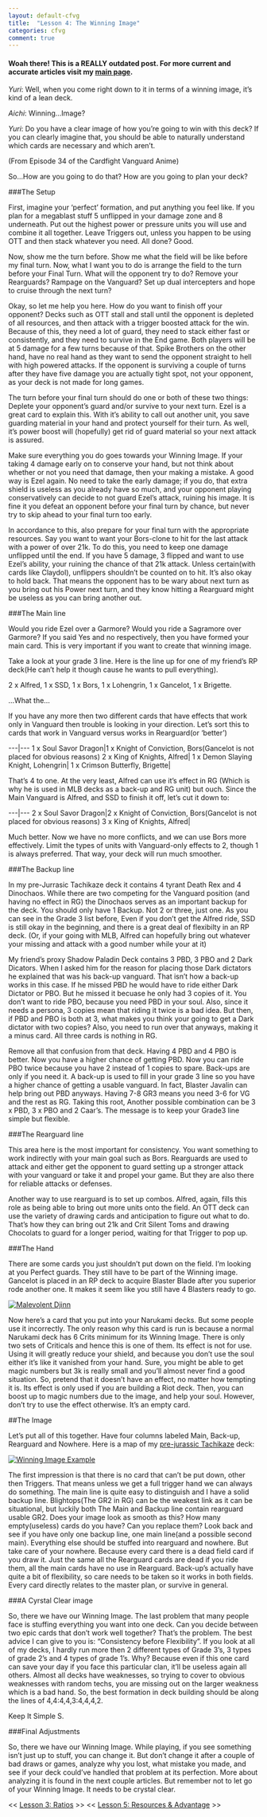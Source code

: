 ```yaml
---
layout: default-cfvg
title:  "Lesson 4: The Winning Image"
categories: cfvg
comment: true
---
```

#### Woah there! This is a REALLY outdated post. For more current and accurate articles visit my [main page](/cfvg).

_Yuri_: Well, when you come right down to it in terms of a winning image, it’s kind of a lean deck.

_Aichi_: Winning…Image?

_Yuri_: Do you have a clear image of how you’re going to win with this deck? If you can clearly imagine that, you should be able to naturally understand which cards are necessary and which aren’t.

(From Episode 34 of the Cardfight Vanguard Anime)

So…How are you going to do that? How are you going to plan your deck?

<!-- more -->

###The Setup

First, imagine your ‘perfect’ formation, and put anything you feel like. If you plan for a megablast stuff 5 unflipped in your damage zone and 8 underneath. Put out the highest power or pressure units you will use and combine it all together. Leave Triggers out, unless you happen to be using OTT and then stack whatever you need. All done?  Good.

Now, show me the turn before. Show me what the field will be like before my final turn. Now, what I want you to do is arrange the field to the turn before your Final Turn. What will the opponent try to do? Remove your Rearguards? Rampage on the Vanguard? Set up dual intercepters and hope to cruise through the next turn?

Okay, so let me help you here. How do you want to finish off your opponent? Decks such as OTT stall and stall until the opponent is depleted of all resources, and then attack with a trigger boosted attack for the win. Because of this, they need a lot of guard, they need to stack either fast or consistently, and they need to survive in the End game. Both players will be at 5 damage for a few turns because of that. Spike Brothers on the other hand, have no real hand as they want to send the opponent straight to hell with high powered attacks. If the opponent is surviving a couple of turns after they have five damage you are actually tight spot, not your opponent, as your deck is not made for long games.

The turn before your final turn should do one or both of these two things: Deplete your opponent’s guard and/or survive to your next turn. Ezel is a great card to explain this. With it’s ability to call out another unit, you save guarding material in your hand and protect yourself for their turn. As well, it’s power boost will (hopefully) get rid of guard material so your next attack is assured.

Make sure everything you do goes towards your Winning Image. If your taking 4 damage early on to conserve your hand, but not think about whether or not you need that damage, then your making a mistake. A good way is Ezel again. No need to take the early damage; if you do, that extra shield is useless as you already have so much, and your opponent playing conservatively can decide to not guard Ezel’s attack, ruining his image. It is fine it you defeat an opponent before your final turn by chance, but never try to skip ahead to your final turn too early.

In accordance to this, also prepare for your final turn with the appropriate resources. Say you want to want your Bors-clone to hit for the last attack with a power of over 21k. To do this, you need to keep one damage unflipped until the end. If you have 5 damage, 3 flipped and want to use Ezel’s ability, your ruining the chance of that 21k attack. Unless certain(with cards like Claydol), unflippers shouldn’t be counted on to hit. It’s also okay to hold back. That means the opponent has to be wary about next turn as you bring out his Power next turn, and they know hitting a Rearguard might be useless as you can bring another out.

###The Main line

Would you ride Ezel over a Garmore? Would you ride a Sagramore over Garmore? If you said Yes and no respectively, then you have formed your main card. This is very important if you want to create that winning image.

Take a look at your grade 3 line. Here is the line up for one of my friend’s RP deck(He can’t help it though cause he wants to pull everything).

2 x Alfred, 1 x SSD, 1 x Bors, 1 x Lohengrin, 1 x Gancelot, 1 x Brigette.

…What the…

If you have any more then two different cards that have effects that work only in Vanguard then trouble is looking in your direction. Let’s sort this to cards that work in Vanguard versus works in Rearguard(or ‘better’)

---|---
1 x Soul Savor Dragon|1 x Knight of Conviction, Bors(Gancelot is not placed for obvious reasons)
2 x King of Knights, Alfred|
1 x Demon Slaying Knight, Lohengrin|
1 x Crimson Butterfly, Brigette|

That’s 4 to one. At the very least, Alfred can use it’s effect in RG (Which is why he is used in MLB decks as a back-up and RG unit) but ouch. Since the Main Vanguard is Alfred, and SSD to finish it off, let’s cut it down to:

---|---
2 x Soul Savor Dragon|2 x Knight of Conviction, Bors(Gancelot is not placed for obvious reasons)
3 x King of Knights, Alfred|

Much better. Now we have no more conflicts, and we can use Bors more effectively. Limit the types of units with Vanguard-only effects to 2, though 1 is always preferred. That way, your deck will run much smoother.

###The Backup line

In my pre-Jurrasic Tachikaze deck it contains 4 tyrant Death Rex and 4 Dinochaos. While there are two competing for the Vanguard position (and having no effect in RG) the Dinochaos serves as an important backup for the deck. You should only have 1 Backup. Not 2 or three, just one. As you can see in the Grade 3 list before, Even if you don’t get the Alfred ride, SSD is still okay in the beginning, and there is a great deal of flexibilty in an RP deck. (Or, if your going with MLB, Alfred can hopefully bring out whatever your missing and attack with a good number while your at it)

My friend’s proxy Shadow Paladin Deck contains 3 PBD, 3 PBO and 2 Dark Dicators. When I asked him for the reason for placing those Dark dictators  he explained that was his back-up vanguard. That isn’t how a back-up works in this case. If he missed PBD he would have to ride either Dark Dictator or PBO. But he missed it becuase he only had 3 copies of it. You don’t want to ride PBO, because you need PBD in your soul. Also, since it needs a persona, 3 copies mean that riding it twice is a bad idea. But then, if PBD and PBO is both at 3, what makes you think your going to get a Dark dictator with two copies? Also, you need to run over that anyways, making it a minus card. All three cards is nothing in RG.

Remove all that confusion from that deck. Having 4 PBD and 4 PBO is better. Now you have a higher chance of getting PBD. Now you can ride PBO twice because you have 2 instead of 1 copies to spare. Back-ups are only if you need it. A back-up is used to fill in your grade 3 line so you have a higher chance of getting a usable vanguard. In fact, Blaster Javalin can help bring out PBD anyways.  Having 7-8 GR3 means you need 3-6 for VG and the rest as RG. Taking this root, Another possible combination can be 3 x PBD, 3 x PBO and 2 Caar’s. The message is to keep your Grade3 line simple but flexible.

###The Rearguard line

This area here is the most important for consistency. You want something to work indirectly with your main goal such as Bors. Rearguards are used to attack and either get the opponent to guard setting up a stronger attack with your vanguard or take it and propel your game. But they are also there for reliable attacks or defenses.

Another way to use rearguard is to set up combos. Alfred, again, fills this role as being able to bring out more units onto the field. An OTT deck can use the variety of drawing cards and anticipation to figure out what to do. That’s how they can bring out 21k and Crit Silent Toms and drawing Chocolats to guard for a longer period, waiting for that Trigger to pop up.

###The Hand

There are some cards you just shouldn’t put down on the field. I’m looking at you Perfect guards. They still have to be part of the Winning image. Gancelot is placed in an RP deck to acquire Blaster Blade after you superior rode another one. It makes it seem like you still have 4 Blasters ready to go.

[![Malevolent Djinn](/cfvg/image/BT01-100-small.png)](/cfvg/image/BT01-100.png)

Now here’s a card that you put into your Narukami decks. But some people use it incorrectly. The only reason why this card is run is because a normal Narukami deck has 6 Crits minimum for its Winning Image. There is only two sets of Criticals and hence this is one of them. Its effect is not for use. Using it will greatly reduce your shield, and because you don’t use the soul either it’s like it vanished from your hand. Sure, you might be able to get magic numbers but 3k is really small and you’ll almost never find a good situation. So, pretend that it doesn’t have an effect, no matter how tempting it is.
Its effect is only used if you are building a Riot deck. Then, you can boost up to magic numbers due to the image, and help your soul. However, don’t try to use the effect otherwise. It’s an empty card.

##The Image

Let’s put all of this together. Have four columns labeled Main, Back-up, Rearguard and Nowhere. Here is a map of my [pre-jurassic Tachikaze](cfvg/pre-jurassic-tachikaze) deck:

[![Winning Image Example](/cfvg/image/winningimage-small.jpg)](/cfvg/image/winningimage.jpg)

The first impression is that there is no card that can’t be put down, other then Triggers. That means unless we get a full trigger hand we can always do something. The main line is quite easy to distinguish and I have a solid backup line. Blightops(The GR2 in RG) can be the weakest link as it can be situational, but luckily both The Main and Backup line contain rearguard usable GR2. Does your image look as smooth as this? How many empty(useless) cards do you have? Can you replace them? Look back and see if you have only one backup line, one main line(and a possible second main). Everything else should be stuffed into rearguard and nowhere. But take care of your nowhere. Because every card there is a dead field card if you draw it. Just the same all the Rearguard cards are dead if you ride them, all the main cards have no use in Rearguard. Back-up’s actually have quite a bit of flexibility, so care needs to be taken so it works in both fields. Every card directly relates to the master plan, or survive in general.

###A Cyrstal Clear image

So, there we have our Winning Image. The last problem that many people face is stuffing everything you want into one deck. Can you decide between two epic cards that don’t work well together? That’s the problem. The best advice I can give to you is: “Consistency before Flexibility”. If you look at all of my decks, I hardly run more then 2 different types of Grade 3’s, 3 types of grade 2’s and 4 types of grade 1’s. Why? Because even if this one card can save your day if you face this particular clan, it’ll be useless again all others. Almost all decks have weaknesses, so trying to cover to obvious weaknesses with random techs, you are missing out on the larger weakness which is a bad hand. So, the best formation in deck building should be along the lines of 4,4:4,4,3:4,4,4,2.

Keep It Simple S.

###Final Adjustments

So, there we have our Winning Image. While playing, if you see something isn’t just up to stuff, you can change it. But don’t change it after a couple of bad draws or games, analyze why you lost, what mistake you made, and see if your deck could’ve handled that problem at its perfection. More about analyzing it is found in the next couple articles. But remember not to let go of your Winning Image. It needs to be crystal clear.<i class="fa fa-stop"></i>

<< [Lesson 3: Ratios](/cfvg/lesson3) >> << [Lesson 5:  Resources & Advantage](/cfvg/lesson5) >>